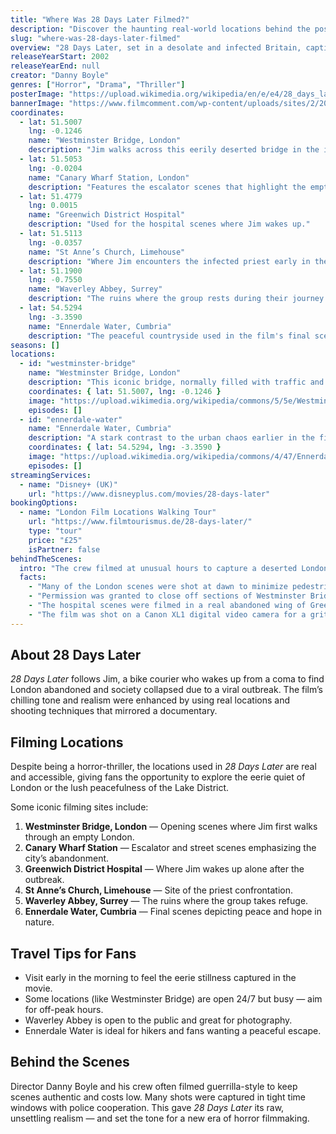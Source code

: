 ```yaml
---
title: "Where Was 28 Days Later Filmed?"
description: "Discover the haunting real-world locations behind the post-apocalyptic film '28 Days Later', from empty London streets to remote countryside hideouts."
slug: "where-was-28-days-later-filmed"
overview: "28 Days Later, set in a desolate and infected Britain, captivated audiences with its eerie visuals and empty cityscapes. Though the story is fictional, the filming locations were very real, ranging from the heart of London to the peaceful countryside of Cumbria."
releaseYearStart: 2002
releaseYearEnd: null
creator: "Danny Boyle"
genres: ["Horror", "Drama", "Thriller"]
posterImage: "https://upload.wikimedia.org/wikipedia/en/e/e4/28_days_later.jpg"
bannerImage: "https://www.filmcomment.com/wp-content/uploads/sites/2/2014/05/28days_01-feature-1600x900-c-default.jpg"
coordinates:
  - lat: 51.5007
    lng: -0.1246
    name: "Westminster Bridge, London"
    description: "Jim walks across this eerily deserted bridge in the iconic opening scenes."
  - lat: 51.5053
    lng: -0.0204
    name: "Canary Wharf Station, London"
    description: "Features the escalator scenes that highlight the emptiness of the city."
  - lat: 51.4779
    lng: 0.0015
    name: "Greenwich District Hospital"
    description: "Used for the hospital scenes where Jim wakes up."
  - lat: 51.5113
    lng: -0.0357
    name: "St Anne’s Church, Limehouse"
    description: "Where Jim encounters the infected priest early in the film."
  - lat: 51.1900
    lng: -0.7550
    name: "Waverley Abbey, Surrey"
    description: "The ruins where the group rests during their journey."
  - lat: 54.5294
    lng: -3.3590
    name: "Ennerdale Water, Cumbria"
    description: "The peaceful countryside used in the film's final scenes."
seasons: []
locations:
  - id: "westminster-bridge"
    name: "Westminster Bridge, London"
    description: "This iconic bridge, normally filled with traffic and tourists, was closed for filming to depict London’s desolation as Jim wakes up in a post-apocalyptic world."
    coordinates: { lat: 51.5007, lng: -0.1246 }
    image: "https://upload.wikimedia.org/wikipedia/commons/5/5e/Westminster_Bridge_London.jpg"
    episodes: []
  - id: "ennerdale-water"
    name: "Ennerdale Water, Cumbria"
    description: "A stark contrast to the urban chaos earlier in the film, this location provided the tranquil ending for the survivors."
    coordinates: { lat: 54.5294, lng: -3.3590 }
    image: "https://upload.wikimedia.org/wikipedia/commons/4/47/Ennerdale_Water_Lake_District.jpg"
    episodes: []
streamingServices:
  - name: "Disney+ (UK)"
    url: "https://www.disneyplus.com/movies/28-days-later"
bookingOptions:
  - name: "London Film Locations Walking Tour"
    url: "https://www.filmtourismus.de/28-days-later/"
    type: "tour"
    price: "£25"
    isPartner: false
behindTheScenes:
  intro: "The crew filmed at unusual hours to capture a deserted London, often with limited time and without CGI. This added realism and tension to the visuals."
  facts:
    - "Many of the London scenes were shot at dawn to minimize pedestrian and vehicle interference."
    - "Permission was granted to close off sections of Westminster Bridge for a short window each morning."
    - "The hospital scenes were filmed in a real abandoned wing of Greenwich District Hospital."
    - "The film was shot on a Canon XL1 digital video camera for a gritty, documentary-style aesthetic."
---
```

## About 28 Days Later

*28 Days Later* follows Jim, a bike courier who wakes up from a coma to find London abandoned and society collapsed due to a viral outbreak. The film’s chilling tone and realism were enhanced by using real locations and shooting techniques that mirrored a documentary.

## Filming Locations

Despite being a horror-thriller, the locations used in *28 Days Later* are real and accessible, giving fans the opportunity to explore the eerie quiet of London or the lush peacefulness of the Lake District.

Some iconic filming sites include:

1. **Westminster Bridge, London** — Opening scenes where Jim first walks through an empty London.
2. **Canary Wharf Station** — Escalator and street scenes emphasizing the city’s abandonment.
3. **Greenwich District Hospital** — Where Jim wakes up alone after the outbreak.
4. **St Anne’s Church, Limehouse** — Site of the priest confrontation.
5. **Waverley Abbey, Surrey** — The ruins where the group takes refuge.
6. **Ennerdale Water, Cumbria** — Final scenes depicting peace and hope in nature.

## Travel Tips for Fans

- Visit early in the morning to feel the eerie stillness captured in the movie.
- Some locations (like Westminster Bridge) are open 24/7 but busy — aim for off-peak hours.
- Waverley Abbey is open to the public and great for photography.
- Ennerdale Water is ideal for hikers and fans wanting a peaceful escape.

## Behind the Scenes

Director Danny Boyle and his crew often filmed guerrilla-style to keep scenes authentic and costs low. Many shots were captured in tight time windows with police cooperation. This gave *28 Days Later* its raw, unsettling realism — and set the tone for a new era of horror filmmaking.

